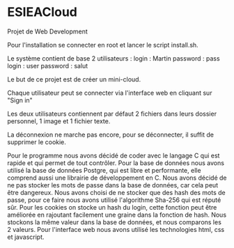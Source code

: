 ESIEACloud
==========

Projet de Web Development

Pour l'installation se connecter en root et lancer le script install.sh.

Le système contient de base 2 utilisateurs :
	login : Martin		password : pass
	login : user		password : salut

Le but de ce projet est de créer un mini-cloud.

Chaque utilisateur peut se connecter via l'interface web en cliquant sur "Sign in"

Les deux utilisateurs contiennent par défaut 2 fichiers dans leurs dossier personnel, 1 image et 1 fichier texte.

La déconnexion ne marche pas encore, pour se déconnecter, il suffit de supprimer le cookie.


Pour le programme nous avons décidé de coder avec le langage C qui est rapide et qui permet de tout contrôler.
Pour la base de données nous avons utilisé la base de données Postgre, qui est libre et performante, elle comprend aussi une librairie de développement en C.
Nous avons décidé de ne pas stocker les mots de passe dans la base de données, car cela peut être dangereux. Nous avons choisi de ne stocker que des hash des mots de passe, pour ce faire nous avons utilisé l'algorithme Sha-256 qui est réputé sûr.
Pour les cookies on stocke un hash du login, cette fonction peut être améliorée en rajoutant facilement une graine dans la fonction de hash. Nous stockons la même valeur dans la base de données, et nous comparons les 2 valeurs.
Pour l'interface web nous avons utilisé les technologies html, css et javascript.
